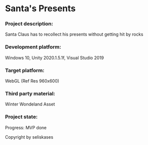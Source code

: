 # Santa's Presents

### Project description: 
Santa Claus has to recollect his presents without getting hit by rocks

### Development platform: 
Windows 10, Unity 2020.1.5.1f, Visual Studio 2019

### Target platform: 
WebGL (Ref Res 960x600)

### Third party material: 
Winter Wondeland Asset

### Project state: 
Progress: MVP done

Copyright by seliskases
